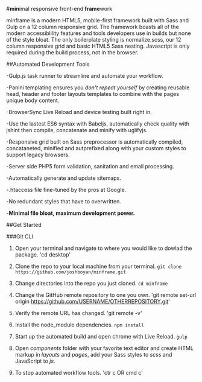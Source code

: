 #**min**imal responsive front-end **frame**work

minframe is a modern HTML5, mobile-first framework built with Sass and Gulp on a 12 column responsive grid. The framework boasts all of the modern accessiblility features and tools developers use in builds but none of the style bloat. The only boilerplate styling is normalize.scss, our 12 column responsive grid and basic HTML5 Sass nesting. Javascript is only required during the build process, not in the browser. 

##Automated Development Tools

-Gulp.js task runner to streamline and automate your workflow.

-Panini templating ensures you _don't repeat yourself_ by creating reusable head, header and footer layouts templates to combine with the pages unique body content.

-BrowserSync Live Reload and device testing built right in.

-Use the lastest ES6 syntax with Babeljs, automatically check quality with jshint then compile, concatenate and minify with uglifyjs.

-Responsive grid built on Sass preprocessor is automatically compiled, concataneted, minified and autprefixed along with your custom styles to support legacy browsers.

-Server side PHP5 form validation, sanitation and email processing.

-Automatically generate and update sitemaps.

-.htaccess file fine-tuned by the pros at Google.

-No redundant styles that have to overwritten.

-__Minimal file bloat, maximum development power.__

##Get Started

###Git CLI

 1. Open your terminal and navigate to where you would like to dowlad the package.
 'cd desktop'

 2. Clone the repo to your local machine from your terminal.
 `git clone https://github.com/joshboyan/minframe.git`

 3. Change directories into the repo you just cloned.
 `cd minframe`


 4. Change the GitHub remote repository to one you own.
 'git remote set-url origin https://github.com/USERNAME/OTHERREPOSITORY.git'

 5. Verify the remote URL has changed.
 'git remote -v'

 6. Install the node_module dependencies.
 `npm install`

 7. Start up the automated build and open chrome with Live Reload.
 `gulp`

 8. Open _components_ folder with your favorite text editor and create HTML markup in _layouts_ and _pages_, add your Sass styles to _scss_ and JavaScript to _js_.

 9. To stop automated workflow tools.
 'ctr c OR cmd c'




